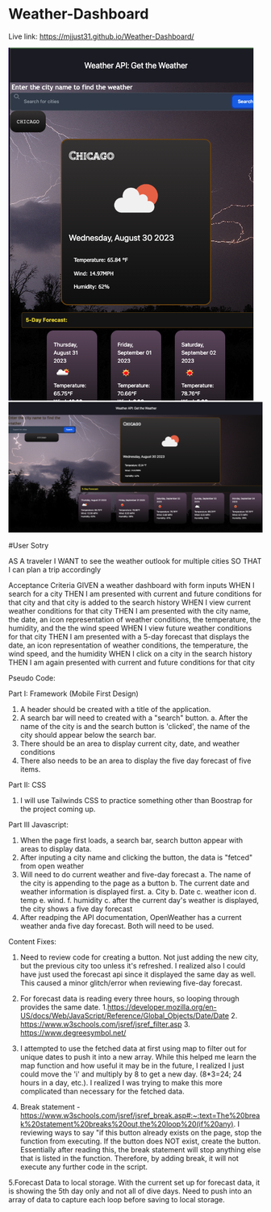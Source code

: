 # Weather-Dashboard
Live link: https://mjjust31.github.io/Weather-Dashboard/


![Alt text](<Screen Shot 2023-08-30 at 6.17.57 PM.png>)
![Alt text](<Screen Shot 2023-08-30 at 6.17.51 PM.png>)


#User Sotry

AS A traveler
I WANT to see the weather outlook for multiple cities
SO THAT I can plan a trip accordingly

Acceptance Criteria
GIVEN a weather dashboard with form inputs
WHEN I search for a city
THEN I am presented with current and future conditions for that city and that city is added to the search history
WHEN I view current weather conditions for that city
THEN I am presented with the city name, the date, an icon representation of weather conditions, the temperature, the humidity, and the the wind speed
WHEN I view future weather conditions for that city
THEN I am presented with a 5-day forecast that displays the date, an icon representation of weather conditions, the temperature, the wind speed, and the humidity
WHEN I click on a city in the search history
THEN I am again presented with current and future conditions for that city

Pseudo Code: 

Part I: Framework (Mobile First Design)
1. A header should be created with a title of the application. 
2. A search bar will need to created with a "search" button.
      a. After the name of the city is and the search button is 'clicked', the name of the city should appear below the search bar.
3. There should be an area to display current city, date, and weather conditions
4. There also needs to be an area to display the five day forecast of five items.

Part II: CSS

1. I will use Tailwinds CSS to practice something other than Boostrap for the project coming up.


Part III Javascript: 

1. When the page first loads, a search bar, search button appear with areas to display data. 
2. After inputing a city name and clicking the button, the data is "fetced" from open weather
3. Will need to do current weather and five-day forecast
      a. The name of the city is appending to the page as a button
      b. The current date and weather information is displayed first. 
            a. City
            b. Date
            c. weather icon
            d. temp
            e. wind.
            f. humidity
      c. after the current day's weather is displayed, the city shows a five day forecast
4. After readping the API documentation, OpenWeather has a current weather anda  five day forecast. Both will need to be used. 

Content Fixes: 

1. Need to review code for creating a button. Not just adding the new city, but the previous city too unless it's refreshed. I realized also I could have just used the forecast api since it displayed the same day as well. This caused a minor glitch/error when reviewing five-day forecast.


2. For forecast data is reading every three hours, so looping through provides the same date.
            1.https://developer.mozilla.org/en-US/docs/Web/JavaScript/Reference/Global_Objects/Date/Date
            2. https://www.w3schools.com/jsref/jsref_filter.asp
            3. https://www.degreesymbol.net/

3. I attempted to use the fetched data at first using map to filter out for unique dates to push it into a new array. While this helped me learn the map function and how useful it may be in the future, I realized I just could move the 'i' and multiply by 8 to get a new day. (8*3=24; 24 hours in a day, etc.). I realized I was trying to make this more complicated than necessary for the fetched data. 

4. Break statement - https://www.w3schools.com/jsref/jsref_break.asp#:~:text=The%20break%20statement%20breaks%20out,the%20loop%20(if%20any). I reviewing ways to say "if this button already exists on the page, stop the function from executing. If the button does NOT exist, create the button. Essentially after reading this, the break statement will stop anything else that is listed in the function. Therefore, by adding break, it will not execute any further code in the script.


5.Forecast Data to local storage. With the current set up for forecast data, it is showing the 5th day only and not all of dive days. Need to push into an array of data to capture each loop before saving to local storage.
